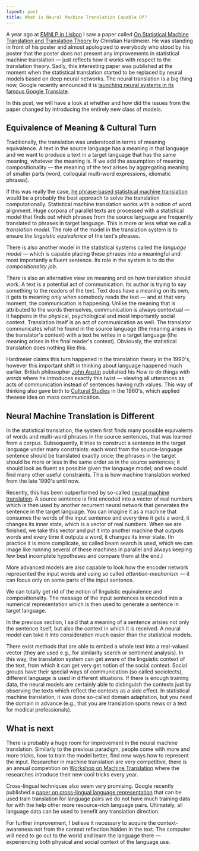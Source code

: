 ```yaml
---
layout: post
title: What is Neural Machine Translation Capable Of?
---
```


A year ago at [EMNLP in Lisbon](http://www.emnlp2015.org/) I saw a paper called
[On Statistical Machine Translation and Translation
Theory](http://www.emnlp2015.org/proceedings/DiscoMT/pdf/DiscoMT22.pdf) by
Christian Hardmeier. He was standing in front of his poster and almost
apologized to everybody who stood by his poster that the poster does not
present any improvements in statistical machine translation — just reflects how
it works with respect to the translation theory. Sadly, this interesting paper
was published at the moment when the statistical translation started to be
replaced by neural models based on deep neural networks. The neural translation
is a big thing now, Google recently announced it is [launching neural systems
in its famous Google
Translate](https://research.googleblog.com/2016/09/a-neural-network-for-machine.html).

In this post, we will have a look at whether and how did the issues from the
paper changed by introducing the entirely new class of models.

## Equivalence of Meaning & Cultural Turn

Traditionally, the translation was understood in terms of meaning equivalence.
A text in the source language has a meaning in that language and we want to
produce a text in a target language that has the same meaning, whatever the
meaning is. If we add the assumption of meaning compositionality — the meaning
of the text arises by aggregating meaning of smaller parts (word, colloquial
multi-word expressions, idiomatic phrases).

If this was really the case, [he phrase-based statistical machine
translation](https://en.wikipedia.org/wiki/Statistical_machine_translation)
would be a probably the best approach to solve the translation computationally.
Statistical machine translation works with a notion of word alignment. Huge
corpora of parallel texts are processed with a statistical model that finds out
which phrases from the source language are frequently translated to phrases in
target language. This is more or less what we call a _translation model_. The
role of the model in the translation system is to ensure _the linguistic
equivalence_ of the text's phrases.

There is also another model in the statistical systems called the _language
model_ — which is capable placing these phrases into a meaningful and most
importantly a fluent sentence. Its role in the system is to do the
_compositionality job_.

There is also an alternative view on meaning and on how translation should
work. A text is a potential act of communication. Its author is trying to say
something to the readers of the text. Text does have a meaning on its own, it
gets ts meaning only when somebody reads the text — and at that very moment,
the communication is happening. Unlike the meaning that is attributed to the
words themselves, communication is always contextual — it happens in the
physical, psychological and most importantly social context. Translation itself
is an act of communication as well. The translator communicates what he found
in the source language (the meaning arises in the translator's context) with a
text he writes in a target language (the meaning arises in the final reader's
context). Obviously, the statistical translation does nothing like this.

Hardmeier claims this turn happened in the translation theory in the 1990's,
however this important shift in thinking about language happened much earlier.
British philosopher [John Austin](https://en.wikipedia.org/wiki/J._L._Austin)
published his _How to do things with words_ where he introduces exactly this
twist — viewing all utterances as acts of communication instead of sentences
having ruth values. This way of thinking also gave birth to [Cultural
Studies](https://en.wikipedia.org/wiki/Cultural_studies) in the 1960's, which
applied thesese idea on mass communication.

## Neural Machine Translation is Different

In the statistical translation, the system first finds many possible
equivalents of words and multi-word phrases in the source sentences, that was
learned from a corpus. Subsequently, it tries to construct a sentence in the
target language under many constraints: each word from the source-language
sentence should be translated exactly once; the phrases in the target should be
more or less in the same order as in the source sentences; it should look as
fluent as possible given the language model; and we could find many other
useful constraints. This is how machine translation worked from the late 1990's
until now.

Recently, this has been outperformed by so-called [neural machine
translation](https://en.wikipedia.org/wiki/Neural_machine_translation). A
source sentence is first encoded into a vector of real numbers which is then
used by another recurrent neural network that generates the sentence in the
target language. You can imagine it as a machine that consumes the words of the
input sentence and every time it gets a word, it changes its inner state, which
is a vector of real numbers. When we are finished, we take this vector and put
it into another machine that outputs words and every time it outputs a word, it
changes its inner state. (In practice it is more complicate, so called beam
search is used, which we can image like running several of these machines in
parallel and always keeping few best incomplete hypotheses and compare them at
the end.)

More advanced models are also capable to look how the encoder network
represented the input words and using so called _attention-mechanism_ — it can
focus only on some parts of the input sentence.

We can totally get rid of the notion of linguistic equivalence and
compositionality. The message of the input sentences is encoded into a
numerical representation which is then used to generate a sentence in target
language.

In the previous section, I said that a meaning of a sentence arisies not only
the sentence itself, but also the context in which it is received. A neural
model can take it into consideration much easier than the statistical models.

There exist methods that are able to embed a whole text into a real-valued
vector (they are used e.g., for similarity search or sentiment analysis). In
this way, the translation system can get aware of the linguistic context of the
text, from which it can get very get notion of the social context. Social
groups have their special ways of communication (so called sociolects),
different language is used in different situations. If there is enough training
data, the neural models are certainly able to distinguish the contexts just by
observing the texts which reflect the contexts as a side effect. In statistical
machine translation, it was done so-called domain adaptation, but you need the
domain in advance (e.g., that you are translation sports news or a text for
medical professionals).

## What is next

There is probably a huge room for improvement in the neural machine
translation. Similarly to the previous paradigm, people come with more and more
tricks, how to train the model better, find new ways how to represent the
input. Researcher in machine translation are very competitive, there is an
annual competition on [Workshop on Machine
Translation](http://www.statmt.org/wmt16/) where the researches introduce their
new cool tricks every year.

Cross-lingual techniques also seem very promising. Google recently published a
[paper on cross-lingual language
representation](https://arxiv.org/abs/1611.04558) that can be used train
translation for language pairs we do not have much training data for with the
help other more resource-rich language pairs. Ultimately, all language data can
be used to benefit any translation direction.

For further improvement, I believe it necessary to acquire the
context-awareness not from the context reflection hidden in the text. The
computer will need to go out to the world and learn the language there —
experiencing both physical and social context of the language use.

